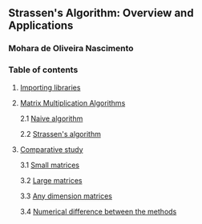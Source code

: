 ## **Strassen's Algorithm: Overview and Applications**

### Mohara de Oliveira Nascimento


### **Table of contents**

1. [Importing libraries](#1.-Importing-libraries)
2. [Matrix Multiplication Algorithms](#2.-Matrix-Multiplication-Algorithms)

    2.1 [Naive algorithm](#21-Naive-algorithm)

    2.2 [Strassen's algorithm](#22-Strassen's-algorithm)

3. [Comparative study](#3-comparative-study)

    3.1 [Small matrices](#31-small-matrices)

    3.2 [Large matrices](#32-large-matrices)

    3.3 [Any dimension matrices](#33-any-dimension-matrices)

    3.4 [Numerical difference between the methods](#34-Numerical-difference-between-the-methods)
